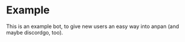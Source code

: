 # Example
This is an example bot, to give new users an easy way into anpan (and maybe discordgo, too).